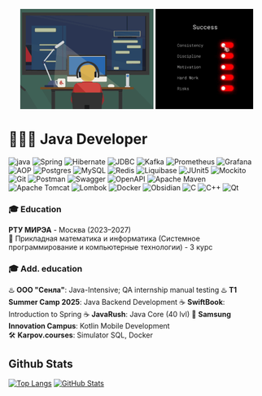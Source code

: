 <p align="center">
  <img src="assets/about1.gif" width="52%">
  <img src="assets/about2.gif" width="38%">
</p>

# 👨🏻‍💻 Java Developer

![java](https://img.shields.io/badge/Java-%23ED8B00.svg?&style=for-the-badge&logo=openjdk&logoColor=white)
![Spring](https://img.shields.io/badge/Spring-6DB33F?style=for-the-badge&logo=spring&logoColor=white)
![Hibernate](https://img.shields.io/badge/Hibernate-59666C?style=for-the-badge&logo=Hibernate&logoColor=white)
![JDBC](https://img.shields.io/badge/JDBC-007396?style=for-the-badge&logo=java&logoColor=white)
![Kafka](https://img.shields.io/badge/Apache_Kafka-231F20?style=for-the-badge&logo=apache-kafka&logoColor=white)
![Prometheus](https://img.shields.io/badge/Prometheus-E6522C?style=for-the-badge&logo=prometheus&logoColor=white)
![Grafana](https://img.shields.io/badge/Grafana-F46800?style=for-the-badge&logo=grafana&logoColor=white)
![AOP](https://img.shields.io/badge/AOP-FF6D00?style=for-the-badge)
![Postgres](https://img.shields.io/badge/postgres-%23316192.svg?style=for-the-badge&logo=postgresql&logoColor=white)
![MySQL](https://img.shields.io/badge/mysql-4479A1.svg?style=for-the-badge&logo=mysql&logoColor=white)
![Redis](https://img.shields.io/badge/redis-%23DD0031.svg?style=for-the-badge&logo=redis&logoColor=white)
![Liquibase](https://img.shields.io/badge/Liquibase-2962FF?style=for-the-badge&logo=liquibase&logoColor=white)
![JUnit5](https://img.shields.io/badge/JUnit5-25A162?style=for-the-badge&logo=junit5&logoColor=white)
![Mockito](https://img.shields.io/badge/Mockito-78A641?style=for-the-badge&logo=mockito&logoColor=white)
![Git](https://img.shields.io/badge/git-%23F05033.svg?style=for-the-badge&logo=git&logoColor=white)
![Postman](https://img.shields.io/badge/Postman-FF6C37?style=for-the-badge&logo=postman&logoColor=fff)
![Swagger](https://img.shields.io/badge/Swagger-85EA2D?style=for-the-badge&logo=swagger&logoColor=black)
![OpenAPI](https://img.shields.io/badge/OpenAPI-000000?style=for-the-badge&logo=openapiinitiative&logoColor=white)
![Apache Maven](https://img.shields.io/badge/Apache%20Maven-C71A36?style=for-the-badge&logo=Apache%20Maven&logoColor=white)
![Apache Tomcat](https://img.shields.io/badge/Apache%20Tomcat-F8DC75?style=for-the-badge&logo=apachetomcat&logoColor=000)
![Lombok](https://img.shields.io/badge/lombok-green?style=for-the-badge&logo=flask&logoColor=white)
![Docker](https://img.shields.io/badge/docker-%230db7ed.svg?style=for-the-badge&logo=docker&logoColor=white)
![Obsidian](https://img.shields.io/badge/Obsidian-%23483699.svg?style=for-the-badge&logo=obsidian&logoColor=white)
![C](https://img.shields.io/badge/C-A8B9CC?style=for-the-badge&logo=c&logoColor=000)
![C++](https://img.shields.io/badge/C++-00599C?style=for-the-badge&logo=cplusplus&logoColor=fff)
![Qt](https://img.shields.io/badge/Qt-41CD52?style=for-the-badge&logo=qt&logoColor=fff)

### **🎓 Education**  
**РТУ МИРЭА** - Москва (2023–2027)  
🎯 Прикладная математика и информатика (Системное программирование и компьютерные технологии) - 3 курс  

### **🎓 Add. education**  
♨️ **ООО "Сенла"**: Java-Intensive; QA internship manual testing
♨️ **T1 Summer Camp 2025**: Java Backend Development
☕ **SwiftBook**: Introduction to Spring
☕ **JavaRush**: Java Core (40 lvl)
📱 **Samsung Innovation Campus**: Kotlin Mobile Development  
🛠️ **Karpov.courses**: Simulator SQL, Docker

## Github Stats
[![Top Langs](https://github-readme-stats.vercel.app/api/top-langs/?username=nemk0ff&layout=donut&theme=merko&langs_count=5)](https://github.com/nemk0ff/github-readme-stats)
[![GitHub Stats](https://github-readme-stats.vercel.app/api?username=nemk0ff&show_icons=true&theme=merko)](https://github.com/nemk0ff)
